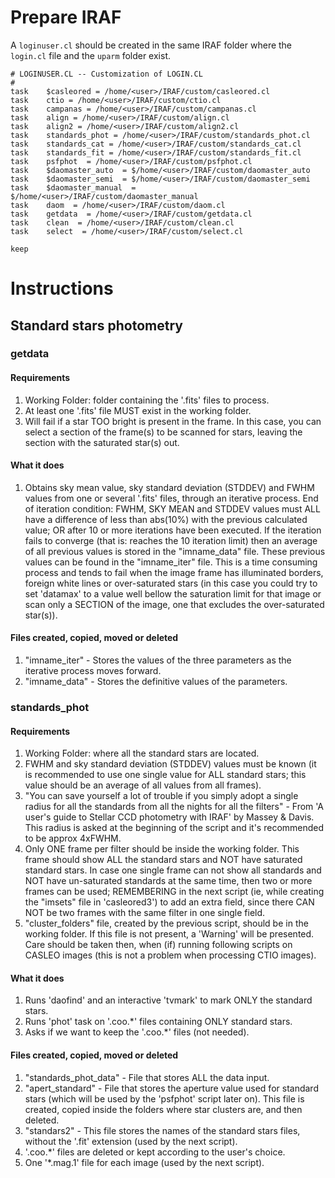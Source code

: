 
# Prepare IRAF

A `loginuser.cl` should be created in the same IRAF folder where the `login.cl`
file and the `uparm` folder exist.

```
# LOGINUSER.CL -- Customization of LOGIN.CL
#
task    $casleored = /home/<user>/IRAF/custom/casleored.cl
task    ctio = /home/<user>/IRAF/custom/ctio.cl
task    campanas = /home/<user>/IRAF/custom/campanas.cl
task    align = /home/<user>/IRAF/custom/align.cl
task    align2 = /home/<user>/IRAF/custom/align2.cl
task    standards_phot = /home/<user>/IRAF/custom/standards_phot.cl
task    standards_cat = /home/<user>/IRAF/custom/standards_cat.cl
task    standards_fit = /home/<user>/IRAF/custom/standards_fit.cl
task    psfphot  = /home/<user>/IRAF/custom/psfphot.cl
task    $daomaster_auto  = $/home/<user>/IRAF/custom/daomaster_auto
task    $daomaster_semi  = $/home/<user>/IRAF/custom/daomaster_semi
task    $daomaster_manual  = $/home/<user>/IRAF/custom/daomaster_manual
task    daom  = /home/<user>/IRAF/custom/daom.cl
task    getdata  = /home/<user>/IRAF/custom/getdata.cl
task    clean  = /home/<user>/IRAF/custom/clean.cl
task    select  = /home/<user>/IRAF/custom/select.cl

keep
```

# Instructions

## Standard stars photometry

### getdata

#### Requirements
      
 1. Working Folder: folder containing the '.fits' files to process.
 1. At least one '.fits' file MUST exist in the working folder.
 1. Will fail if a star TOO bright is present in the frame. In this case, you
 can select a section of the frame(s) to be scanned for stars, leaving the
 section with the saturated star(s) out.
      
#### What it does
      
 1. Obtains sky mean value, sky standard deviation (STDDEV) and FWHM values
 from one or several '.fits' files, through an iterative process.
 End of iteration condition: FWHM, SKY MEAN and STDDEV values must ALL have
 a difference of less than abs(10%) with the previous calculated value; OR
 after 10 or more iterations have been executed. If the iteration fails to
 converge (that is: reaches the 10 iteration limit) then an average of all
 previous values is stored in the "imname_data" file. These previous
 values can be found in the "imname_iter" file. This is a time consuming
 process and tends to fail when the image frame has illuminated borders,
 foreign white lines or over-saturated stars (in this case you could try to
 set 'datamax' to a value well bellow the saturation limit for that image
 or scan only a SECTION of the image, one that excludes the over-saturated
 star(s)).

#### Files created, copied, moved or deleted
      
 1. "imname_iter" - Stores the values of the three parameters as the
 iterative process moves forward.
 1. "imname_data" - Stores the definitive values of the parameters.

### standards_phot

#### Requirements

 1. Working Folder: where all the standard stars are located.
 1. FWHM and sky standard deviation (STDDEV) values must be known (it is
 recommended to use one single value for ALL standard stars; this value
 should be an average of all values from all frames).        
 1. "You can save yourself a lot of trouble if you simply adopt a single
 radius for all the standards from all the nights for all the filters" -
 From 'A user's guide to Stellar CCD photometry with IRAF' by Massey &
 Davis. This radius is asked at the beginning of the script and it's
 recommended to be approx 4xFWHM.
 1. Only ONE frame per filter should be inside the working folder. This
 frame should show ALL the standard stars and NOT have saturated standard
 stars. In case one single frame can not show all standards and NOT have
 un-saturated standards at the same time, then two or more frames can be
 used; REMEMBERING in the next script (ie, while creating the "imsets" file
 in 'casleored3') to add an extra field, since there CAN  NOT be two frames
 with the same filter in one single field.
 1. "cluster_folders" file, created by the previous script, should be in the
 working folder. If this file is not present, a 'Warning' will be
 presented. Care should be taken then, when (if) running following scripts
 on CASLEO images (this is not a problem when processing CTIO images).

#### What it does

 1. Runs 'daofind' and an interactive 'tvmark' to mark ONLY the standard stars.
 1. Runs 'phot' task on '.coo.*' files containing ONLY standard stars.
 1. Asks if we want to keep the '.coo.*' files (not needed).

#### Files created, copied, moved or deleted

 1. "standards_phot_data" - File that stores ALL the data input.
 1. "apert_standard" - File that stores the aperture value used for standard
 stars (which will be used by the 'psfphot' script later on). This file is
 created, copied inside the folders where star clusters are, and then
 deleted.
 1. "standars2" - This file stores the names of the standard stars files,
 without the '.fit' extension (used by the next script).
 1. '.coo.*' files are deleted or kept according to the user's choice.
 1. One '*.mag.1' file for each image (used by the next script).
